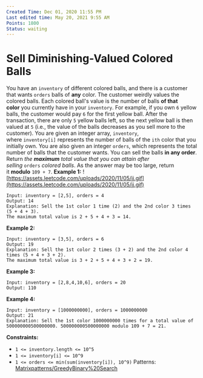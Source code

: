 ```yaml
---
Created Time: Dec 01, 2020 11:55 PM
Last edited time: May 20, 2021 9:55 AM
Points: 1800
Status: waiting
---
```


# Sell Diminishing-Valued Colored Balls

You have an `inventory` of different colored balls, and there is a customer that wants `orders` balls of **any** color.
The customer weirdly values the colored balls. Each colored ball's value is the number of balls **of that color** you currently have in your `inventory`. For example, if you own `6` yellow balls, the customer would pay `6` for the first yellow ball. After the transaction, there are only `5` yellow balls left, so the next yellow ball is then valued at `5` (i.e., the value of the balls decreases as you sell more to the customer).
You are given an integer array, `inventory`, where `inventory[i]` represents the number of balls of the `ith` color that you initially own. You are also given an integer `orders`, which represents the total number of balls that the customer wants. You can sell the balls **in any order**.
Return *the **maximum** total value that you can attain after selling* `orders` *colored balls*. As the answer may be too large, return it **modulo** `109 + 7`.
**Example 1:**
![https://assets.leetcode.com/uploads/2020/11/05/jj.gif](https://assets.leetcode.com/uploads/2020/11/05/jj.gif)
```
Input: inventory = [2,5], orders = 4
Output: 14
Explanation: Sell the 1st color 1 time (2) and the 2nd color 3 times (5 + 4 + 3).
The maximum total value is 2 + 5 + 4 + 3 = 14.
```
**Example 2:**
```
Input: inventory = [3,5], orders = 6
Output: 19
Explanation: Sell the 1st color 2 times (3 + 2) and the 2nd color 4 times (5 + 4 + 3 + 2).
The maximum total value is 3 + 2 + 5 + 4 + 3 + 2 = 19.
```
**Example 3:**
```
Input: inventory = [2,8,4,10,6], orders = 20
Output: 110
```
**Example 4:**
```
Input: inventory = [1000000000], orders = 1000000000
Output: 21
Explanation: Sell the 1st color 1000000000 times for a total value of 500000000500000000. 500000000500000000 modulo 109 + 7 = 21.
```
**Constraints:**
- `1 <= inventory.length <= 10^5`
- `1 <= inventory[i] <= 10^9`
- `1 <= orders <= min(sum(inventory[i]), 10^9)`
Patterns: [Matrix](Matrix.md)[patterns/Greedy](patterns/Greedy.md)[Binary%20Search](Binary%20Search.md)